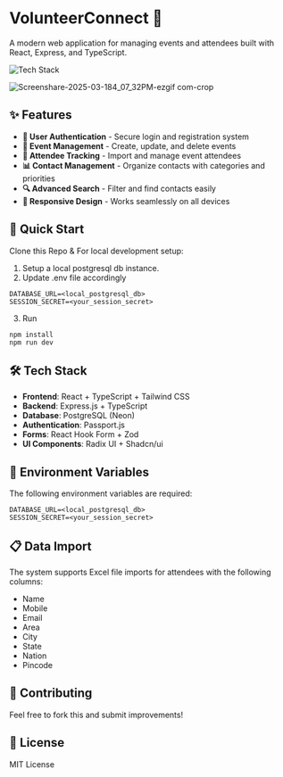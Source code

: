 
# VolunteerConnect 🎉

A modern web application for managing events and attendees built with React, Express, and TypeScript.

![Tech Stack](https://skillicons.dev/icons?i=ts,react,express,tailwind,vite)

![Screenshare-2025-03-184_07_32PM-ezgif com-crop](https://github.com/user-attachments/assets/c5a084dd-d2e5-45cb-8b85-a77dac407979)


## ✨ Features

- **👤 User Authentication** - Secure login and registration system
- **📅 Event Management** - Create, update, and delete events
- **👥 Attendee Tracking** - Import and manage event attendees
- **📊 Contact Management** - Organize contacts with categories and priorities
- **🔍 Advanced Search** - Filter and find contacts easily
- **📱 Responsive Design** - Works seamlessly on all devices

## 🚀 Quick Start

Clone this Repo & For local development setup:
1. Setup a local postgresql db instance.
2. Update .env file accordingly

```env
DATABASE_URL=<local_postgresql_db>
SESSION_SECRET=<your_session_secret>
```
3. Run
```
npm install
npm run dev
```

## 🛠️ Tech Stack

- **Frontend**: React + TypeScript + Tailwind CSS
- **Backend**: Express.js + TypeScript
- **Database**: PostgreSQL (Neon)
- **Authentication**: Passport.js
- **Forms**: React Hook Form + Zod
- **UI Components**: Radix UI + Shadcn/ui

## 🔐 Environment Variables

The following environment variables are required:

```env
DATABASE_URL=<local_postgresql_db>
SESSION_SECRET=<your_session_secret>
```

## 📋 Data Import

The system supports Excel file imports for attendees with the following columns:
- Name
- Mobile
- Email
- Area
- City
- State
- Nation
- Pincode

## 🤝 Contributing

Feel free to fork this and submit improvements!

## 📝 License

MIT License
